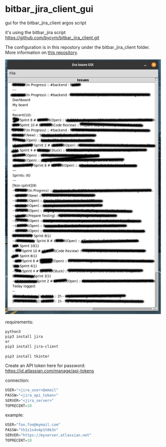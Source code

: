 # bitbar_jira_client_gui
gui for the bitbar_jira_client argos script

it's using the bitbar_jira script
https://github.com/bycym/bitbar_jira_client.git

The configuration is in this repostory under the bitbar_jira_client folder.
More information on [this repository](https://github.com/bycym/bitbar_jira_client.git).

![bitbar jira client](/main_python_jira_gui.png?raw=true "Optional Title")

requirements:
```
python3 
pip3 install jira
or
pip3 install jira-client

pip3 install tkinter
```

Create an API token here for password: 
https://id.atlassian.com/manage/api-tokens


connection:
```py
USER="<jira_user>@email"
PASSW="<jira_api_token>"
SERVER="<jira_server>"
TOPRECENT=10
```

example:
```py
USER="foo.foo@mymail.com"
PASSW="th1s1s4n4p1t0k3n"
SERVER="https://myserver.atlassian.net"
TOPRECENT=10
```
